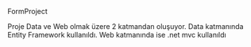 FormProject

Proje Data ve Web olmak üzere 2 katmandan oluşuyor.
Data katmanında Entity Framework kullanıldı.
Web katmanında ise .net mvc kullanıldı
